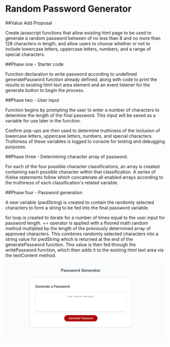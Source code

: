 # Random Password Generator

##Value Add Proposal

Create javascript functions that allow existing html page to be used to generate a random password between of no less than 8 and no more than 128 characters in length, and allow users to choose whether or not to include lowercase letters, uppercase letters, numbers, and a range of special characters.

##Phase one - Starter code

Function declaration to write password according to undefined generatePassword function already defined, along with code to print the results to existing html text area element and an event listener for the generate button to begin the process.


##Phase two - User input

Function begins by prompting the user to enter a number of characters to determine the length of the final password. This input will be saved as a variable for use later in the function.

Confirm pop-ups are then used to determine truthiness of the inclusion of lowercase letters, uppercase letters, numbers, and special characters. Truthiness of these variables is logged to console for testing and debugging purposes.

##Phase three - Determining character array of password.

For each of the four possible character classifications, an array is created containing each possible character within that classification. A series of if/else statements follow which concatenate all enabled arrays according to the truthiness of each classification's related variable.

##Phase four - Password generation

A new variable (pwdString) is created to contain the randomly selected characters to form a string to be fed into the final password variable.

for loop is created to iterate for a number of times equal to the user input for password length. += operator is applied with a floored math.random method multiplied by the length of the previously determined array of approved characters. This combines randomly selected characters into a string value for pwdString which is returned at the end of the generatePassword function. This value is then fed through the writePassword function, which then adds it to the existing html text area via the textContent method.

![Image of user interface](Assets/Screenshot.JPG)